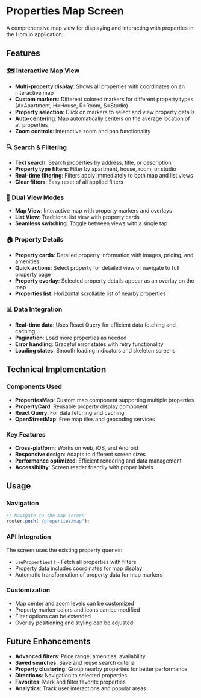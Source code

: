 # Properties Map Screen

A comprehensive map view for displaying and interacting with properties in the Homiio application.

## Features

### 🗺️ Interactive Map View

- **Multi-property display**: Shows all properties with coordinates on an interactive map
- **Custom markers**: Different colored markers for different property types (A=Apartment, H=House, R=Room, S=Studio)
- **Property selection**: Click on markers to select and view property details
- **Auto-centering**: Map automatically centers on the average location of all properties
- **Zoom controls**: Interactive zoom and pan functionality

### 🔍 Search & Filtering

- **Text search**: Search properties by address, title, or description
- **Property type filters**: Filter by apartment, house, room, or studio
- **Real-time filtering**: Filters apply immediately to both map and list views
- **Clear filters**: Easy reset of all applied filters

### 📱 Dual View Modes

- **Map View**: Interactive map with property markers and overlays
- **List View**: Traditional list view with property cards
- **Seamless switching**: Toggle between views with a single tap

### 🏠 Property Details

- **Property cards**: Detailed property information with images, pricing, and amenities
- **Quick actions**: Select property for detailed view or navigate to full property page
- **Property overlay**: Selected property details appear as an overlay on the map
- **Properties list**: Horizontal scrollable list of nearby properties

### 📊 Data Integration

- **Real-time data**: Uses React Query for efficient data fetching and caching
- **Pagination**: Load more properties as needed
- **Error handling**: Graceful error states with retry functionality
- **Loading states**: Smooth loading indicators and skeleton screens

## Technical Implementation

### Components Used

- **PropertiesMap**: Custom map component supporting multiple properties
- **PropertyCard**: Reusable property display component
- **React Query**: For data fetching and caching
- **OpenStreetMap**: Free map tiles and geocoding services

### Key Features

- **Cross-platform**: Works on web, iOS, and Android
- **Responsive design**: Adapts to different screen sizes
- **Performance optimized**: Efficient rendering and data management
- **Accessibility**: Screen reader friendly with proper labels

## Usage

### Navigation

```typescript
// Navigate to the map screen
router.push('/properties/map');
```

### API Integration

The screen uses the existing property queries:

- `useProperties()` - Fetch all properties with filters
- Property data includes coordinates for map display
- Automatic transformation of property data for map markers

### Customization

- Map center and zoom levels can be customized
- Property marker colors and icons can be modified
- Filter options can be extended
- Overlay positioning and styling can be adjusted

## Future Enhancements

- **Advanced filters**: Price range, amenities, availability
- **Saved searches**: Save and reuse search criteria
- **Property clustering**: Group nearby properties for better performance
- **Directions**: Navigation to selected properties
- **Favorites**: Mark and filter favorite properties
- **Analytics**: Track user interactions and popular areas
